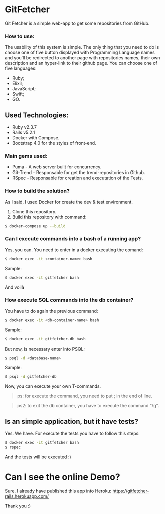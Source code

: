 # GitFetcher

Git Fetcher is a simple web-app to get some repositories from GitHub. 

### How to use:
The usability of this system is simple. The only thing that you need to do is choose one of five button displayed with Programming Language names and you'll be redirected to another page with repositories names, their own description and an hyper-link to their github page.
You can choose one of five languages:
* Ruby;
* Elixir;
* JavaScript;
* Swift;
* GO.

## Used Technologies:
* Ruby v2.3.7
* Rails v5.2.1
* Docker with Compose.
* Bootstrap 4.0 for the styles of front-end.

### Main gems used:
* Puma - A web server built for concurrency.
* Git-Trend - Responsable for get the trend-repositories in Github.
* RSpec - Responsable for creation and executation of the Tests.

### How to build the solution?

As I said, I used Docker for create the dev & test environment.

1. Clone this repository.
2. Build this repository with command:

```sh
$ docker-compose up --build
```

### Can I execute commands into a bash of a running app?
Yes, you can.
You need to enter in a docker executing the comand:
```sh
$ docker exec -it <container-name> bash
```
Sample:
```sh
$ docker exec -it gitfetcher bash
```
And voilà

### How execute SQL commands into the db container?
You have to do again the previous command:
```sh
$ docker exec -it <db-container-name> bash
```
Sample:
```sh
$ docker exec -it gitfetcher-db bash
```
But now, is necessary enter into PSQL:
```sh
$ psql -d <database-name>
```
Sample:
```sh
$ psql -d gitfetcher-db
```
Now, you can execute your own T-commands. 
> ps: for execute the command, you need to put ; in the end of line.

> ps2: to exit the db container, you have to execute the command "\q".

## Is an simple application, but it have tests?
Yes. We have.
For execute the tests you have to follow this steps:
```sh
$ docker exec -it gitfetcher bash
$ rspec
```
And the tests will be executed :)

# Can I see the online Demo?
Sure.
I already have published this app into Heroku:
https://gitfetcher-rails.herokuapp.com/


Thank you :)

